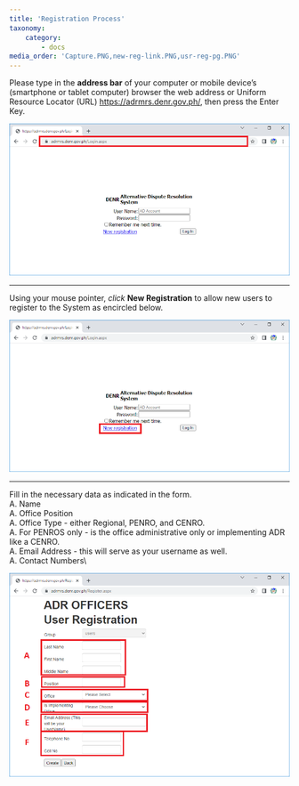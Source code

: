 ```yaml
---
title: 'Registration Process'
taxonomy:
    category:
        - docs
media_order: 'Capture.PNG,new-reg-link.PNG,usr-reg-pg.PNG'
---
```


Please type in the **address bar** of your computer or mobile device’s (smartphone or tablet computer) browser the web address or Uniform Resource Locator (URL) https://adrmrs.denr.gov.ph/, then press the Enter Key.

![Capture](Capture.PNG "Capture")

-------------------------

Using your mouse pointer, _click_ **New Registration** to allow new users to register to the System as encircled below.

![new-reg-link](new-reg-link.PNG "new-reg-link")

-------------------------

Fill in the necessary data as indicated in the form.\
	A.	Name\
    A.	Office Position\
	A.	Office Type - either Regional, PENRO, and CENRO.\
    A.	For PENROS only - is the office administrative only or implementing ADR like a CENRO.\
	A.	Email Address - this will serve as your username as well.\
    A.	Contact Numbers\
    
![usr-reg-pg](usr-reg-pg.PNG "usr-reg-pg")

